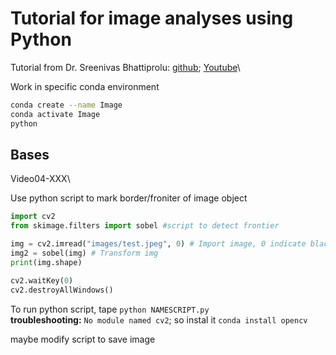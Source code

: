 # Tutorial for image analyses using Python #
Tutorial from Dr. Sreenivas Bhattiprolu: [github](https://github.com/bnsreenu/python_for_microscopists); [Youtube](https://www.youtube.com/watch?v=_xIcIrdIqlA&list=PLZsOBAyNTZwYHBIlu_PUO19M7aHMgwBJr)\

Work in specific conda environment
```bash
conda create --name Image
conda activate Image
python
```

## Bases ##
Video04-XXX\

Use python script to mark border/froniter of image object
```python
import cv2
from skimage.filters import sobel #script to detect frontier

img = cv2.imread("images/test.jpeg", 0) # Import image, 0 indicate black/white ie. 2D
img2 = sobel(img) # Transform img
print(img.shape)

cv2.waitKey(0)
cv2.destroyAllWindows()
```
To run python script, tape `python NAMESCRIPT.py`\
**troubleshooting:** `No module named cv2`; so instal it `conda install opencv`

maybe modify script to save image
